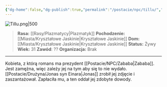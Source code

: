 ```yaml
---
{"dg-home":false,"dg-publish":true,"permalink":"/postacie/npc/tillu/","dgPassFrontmatter":true}
---
```


![Tillu.png|500](/img/user/Vault/Grafiki/NPC/Tillu.png)

> **Rasa:** [[Rasy/Plazmatycy\|Plazmatyk]]
> **Pochodzenie:** [[Miasta/Kryształowe Jaskinie\|Kryształowe Jaskinie]]
> **Dom:** [[Miasta/Kryształowe Jaskinie\|Kryształowe Jaskinie]]
> **Status:** Żywy
> **Wiek:** 31
> **Zawód**: ??
> **Organizacja:** Brak

---

Kobieta, z którą romans ma prezydent [[Postacie/NPC/Zababa\|Zababa]]. Jest zamężna, więc zależy jej na tym aby się to nie wydało. [[Postacie/Drużyna/Jonas syn Einara\|Jonas]] zrobił jej zdjęcie i zaszantażował. Zapłaciła mu, a ten oddał jej zdobyte dowody.